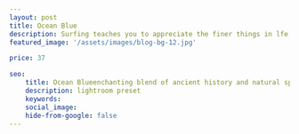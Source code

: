 ```yaml
---
layout: post
title: Ocean Blue
description: Surfing teaches you to appreciate the finer things in lfe, to be present, livein the moment and just breath.
featured_image: '/assets/images/blog-bg-12.jpg'

price: 37

seo:
    title: Ocean Blueenchanting blend of ancient history and natural splendor
    description: lightroom preset
    keywords: 
    social_image: 
    hide-from-google: false
---
```


